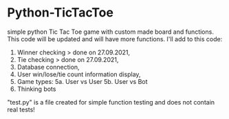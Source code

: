 # Python-TicTacToe
simple python Tic Tac Toe game with custom made board and functions.
This code will be updated and will have more functions.
I'll add to this code:
1. Winner checking > done on 27.09.2021,
2. Tie checking > done on 27.09.2021,
3. Database connection,
4. User win/lose/tie count information display,
5. Game types:
  5a. User vs User
  5b. User vs Bot
6. Thinking bots

"test.py" is a file created for simple function testing and does not contain real tests!
